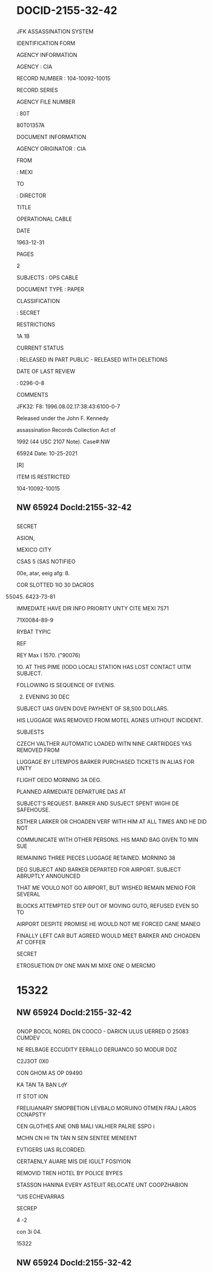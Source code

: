 # DOCID-2155-32-42

##
JFK ASSASSINATION SYSTEM

IDENTIFICATION FORM

AGENCY INFORMATION

AGENCY : CIA

RECORD NUMBER : 104-10092-10015

RECORD SERIES

AGENCY FILE NUMBER

: 80T

80T01357A

DOCUMENT INFORMATION

AGENCY ORIGINATOR : CIA

FROM

: MEXI

TO

: DIRECTOR

TITLE

OPERATIONAL CABLE

DATE

1963-12-31

PAGES

2

SUBJECTS : OPS CABLE

DOCUMENT TYPE : PAPER

CLASSIFICATION

: SECRET

RESTRICTIONS

1A 1B

CURRENT STATUS

: RELEASED IN PART PUBLIC - RELEASED WITH DELETIONS

DATE OF LAST REVIEW

: 0296-0-8

COMMENTS

JFK32: F8: 1996.08.02.17:38:43:6100-0-7

Released under the John F. Kennedy

assassination Records Collection Act of

1992 (44 USC 2107 Note). Case#:NW

65924 Date: 10-25-2021

[R]

ITEM IS RESTRICTED

104-10092-10015

NW 65924 Docld:2155-32-42
---

##
SECRET

ASION,

MEXICO CITY

CSAS 5 (SAS NOTIFIEO

00e, atar, eeig afg: 8.

COR SLOTTED 1IO 30 DACROS

55045. 6423-73-81

IMMEDIATE HAVE DIR INFO PRIORITY UNTY CITE MEXI 7S71

71X0084-89-9

RYBAT TYPIC

REF

REY Max I 1570. ("90076)

1O. AT THIS PIME (IODO LOCALI STATION HAS LOST CONTACT UITM SUBJECT.

FOLLOWING IS SEQUENCE OF EVENIS.

2. EVENING 30 DEC

SUBJECT UAS GIVEN DOVE PAYHENT OF S8,S00 DOLLARS.

HIS LUGGAGE WAS REMOVED FROM MOTEL AGNES UITHOUT INCIDENT.

SUBJESTS

CZECH VALTHER AUTOMATIC LOADED WITN NINE CARTRIDGES YAS REMOVED FROM

LUGGAGE BY LITEMPOS BARKER PURCHASED TICKETS IN ALIAS FOR UNTY

FLIGHT OEDO MORNING 3A DEG.

PLANNED ARMEDIATE DEPARTURE DAS AT

SUBJECT'S REQUEST. BARKER AND SUSJECT SPENT WIGHI DE SAFEHOUSE.

ESTHER LARKER OR CHOADEN VERF WITH HIM AT ALL TIMES AND HE DID NOT

COMMUNICATE WITH OTHER PERSONS. HIS MAND BAG GIVEN TO MIN SUE

REMAINING THREE PIECES LUGGAGE RETAINED. MORNING 38

DEG SUBJECT AND BARKER DEPARTED FOR AIRPORT. SUBJECT ABRUPTLY ANNOUNCED

THAT ME VOULO NOT GO AIRPORT, BUT WISHED REMAIN MENIO FOR SEVERAL

BLOCKS ATTEMPTED STEP OUT OF MOVING GUTO, REFUSED EVEN SO TO

AIRPORT DESPITE PROMISE HE WOULD NOT ME FORCED CANE MANEO

FINALLY LEFT CAR BUT AGREED WOULD MEET BARKER AND CHOADEN AT COFFER

SECRET

ETROSUETION DY ONE MAN MI MIXE ONE O MERCMO

# 15322

NW 65924 Docld:2155-32-42
---

##
ONOP BOCOL NOREL DN COOCO - DARICN ULUS UERRED O 25083 CUMDEV

NE RELBAGE ECCUDITY EERALLO DERUANCO SO MODUR DOZ

C2J3OT 0X0

CON GHOM AS OP 09490

KA TẠN TẠ BẠN LợY

IT STOT ION

FRELIUANARY SMOPBETION LEVBALO MORUINO OTMEN FRAJ LAROS CCNAPSTY

CEN GLOTHES ANE ONB MALI VALHIER PALRIE SSPO i

MCHN CN HI TN TÁN N SEN SENTEE MENEENT

EVTIGERS UAS RLCORDED.

CERTAENLY AUARE MIS DIE IGULT FOSIYION

REMOVID TREN HOTEL BY POLICE BYPES

STASSON HANINA EVERY ASTEUIT RELOCATE UNT COOPZHABION

"UIS ECHEVARRAS

SECREP

4 -2

con 3i 04.

15322

NW 65924 Docld:2155-32-42
---

